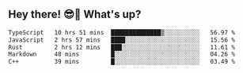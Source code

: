 ## Hey there! 😎👋 What's up?

<!--START_SECTION:waka-->

```txt
TypeScript   10 hrs 51 mins  ██████████████▒░░░░░░░░░░   56.97 %
JavaScript   2 hrs 57 mins   ████░░░░░░░░░░░░░░░░░░░░░   15.56 %
Rust         2 hrs 12 mins   ███░░░░░░░░░░░░░░░░░░░░░░   11.61 %
Markdown     48 mins         █░░░░░░░░░░░░░░░░░░░░░░░░   04.26 %
C++          39 mins         █░░░░░░░░░░░░░░░░░░░░░░░░   03.49 %
```

<!--END_SECTION:waka-->
